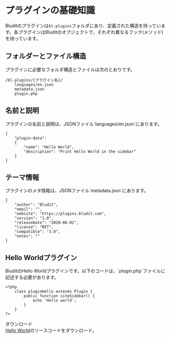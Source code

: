 # プラグインの基礎知識
<!-- position: 1 -->

Bluditのプラグインは`bl-plugins`フォルダにあり、定義された構造を持っています。各プラグインはBluditのオブジェクトで、それぞれ異なるフック(メソッド)を持っています。

<h2 id="structure">フォルダーとファイル構造</h2>
プラグインに必要なフォルダ構造とファイルは次のとおりです。

```
/bl-plugins/{プラグイン名}/
	languages/en.json
	metadata.json
	plugin.php
```

<h2 id="name-and-description">名前と説明</h2>
プラグインの名前と説明は、JSONファイル`languages/en.json`にあります。

```
{
	"plugin-data":
	{
		"name": "Hello World",
		"description": "Print Hello World in the sidebar"
	}
}
```

<h2 id="information">テーマ情報</h2>
プラグインのメタ情報は、JSONファイル`metadata.json`にあります。

```
{
	"author": "Bludit",
	"email": "",
	"website": "https://plugins.bludit.com",
	"version": "1.0",
	"releaseDate": "2020-06-01",
	"license": "MIT",
	"compatible": "3.0",
	"notes": ""
}
```

<h2 id="hello-world">Hello Worldプラグイン</h2>
BluditのHello Worldプラグインです。以下のコードは、`plugin.php`ファイルに記述する必要があります。

```
<?php
	class pluginHello extends Plugin {
		public function siteSidebar() {
			echo 'Hello world';
		}
	}
?>
```

<div class="note">
<div class="title">ダウンロード</div>
<a href="https://github.com/bludit/examples/tree/master/plugins/hello-world">Hello World</a>のソースコードをダウンロード。
</div>
